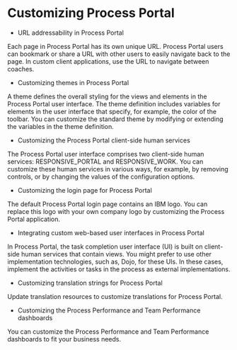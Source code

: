 # Customizing Process Portal

- URL addressability in Process Portal

Each page in Process Portal has its own unique URL. Process Portal users can bookmark or share a URL with other users to easily navigate back to the page. In custom client applications, use the URL to navigate between coaches.
- Customizing themes in Process Portal

A theme defines the overall styling for the views and elements in the Process Portal user interface. The theme definition includes variables for elements in the user interface that specify, for example, the color of the toolbar. You can customize the standard theme by modifying or extending the variables in the theme definition.
- Customizing the Process Portal client-side human services

The Process Portal user interface comprises two client-side human services: RESPONSIVE\_PORTAL and RESPONSIVE\_WORK. You can customize these human services in various ways, for example, by removing controls, or by changing the values of the configuration options.
- Customizing the login page for Process Portal

The default Process Portal login page contains an IBM logo. You can replace this logo with your own company logo by customizing the Process Portal application.
- Integrating custom web-based user interfaces in Process Portal

In Process Portal, the task completion user interface (UI) is built on client-side human services that contain views. You might prefer to use other implementation technologies, such as, Dojo, for these UIs. In these cases, implement the activities or tasks in the process as external implementations.
- Customizing translation strings for Process Portal

Update translation resources to customize translations for Process Portal.
- Customizing the Process Performance and Team Performance dashboards

You can customize the Process Performance and Team Performance dashboards to fit your business needs.